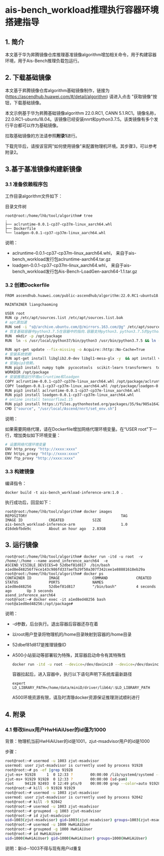 # ais-bench_workload推理执行容器环境搭建指导

## 1. 简介

本文基于华为昇腾镜像仓库推理基准镜像algorithm增加相关命令，用于构建容器环境，用于Ais-Bench推理负载包运行。

## 2. 下载基础镜像

本文基于昇腾镜像仓库algorithm基础镜像制作，链接为 (https://ascendhub.huawei.com/#/detail/algorithm) 请进入点击 "获取镜像"按钮，下载基础镜像。

本文示例基于华为昇腾基础镜像algorithm 22.0.RC1, CANN 5.1.RC1。镜像名称，22.0.RC1-ubuntu18.04。该镜像已经安装nnrt和python3.7.5。该类镜像有多个发行平台都可以作为基础镜像。

拉取基础镜像的方法请参照**附录1**进行。

下载完毕后，请按该官网"如何使用镜像"来配置物理机环境。其步骤3，可以参考附录2。

## 3.基于基准镜像构建新镜像

### 3.1 准备依赖程序包

工作目录algorithm文件如下：

目录文件树

```
root@root:/home/lhb/tool/algorithm# tree
.
├── aclruntime-0.0.1-cp37-cp37m-linux_aarch64.whl
├── Dockerfile
└── loadgen-0.0.1-cp37-cp37m-linux_aarch64.whl
```

说明：

- aclruntime-0.0.1-cp37-cp37m-linux_aarch64.whl， 来自于ais-bench_workload发行包aclruntime-aarch64.tar.gz
- loadgen-0.0.1-cp37-cp37m-linux_aarch64.whl， 来自于ais-bench_workload发行包Ais-Bench-LoadGen-aarch64-1.1.tar.gz

### 3.2 创建Dockerfile

```bash
FROM ascendhub.huawei.com/public-ascendhub/algorithm:22.0.RC1-ubuntu18.04

MAINTAINER liangchaoming

USER root
RUN cp /etc/apt/sources.list /etc/apt/sources.list.bak
# apt源加速
RUN sed -i "s@/archive.ubuntu.com/@/mirrors.163.com/@g" /etc/apt/sources.list  && rm -rf /var/lib/apt/lists/*  && apt-get update --fix-missing -o Acquire::http::No-Cache=True
# 恢复基础容器中python3.7.5在容器中的指向.容器支持python3、python3.7.5的python调用
RUN  mkdir -p /opt/package
RUN  ln -s /usr/local/python37/bin/python3 /usr/bin/python3.7.5 && ln -s /usr/local/python37/bin/pip3 /usr/bin/pip3.7.5

RUN apt-get update --fix-missing -o Acquire::http::No-Cache=True
# 安装系统依赖
RUN apt-get install libglib2.0-dev libgl1-mesa-glx -y  && apt install vim -y
# 安装pip3依赖。
RUN pip3 install numpy tqdm  pycocotools  scikit-learn transformers  tokenization opencv_python -i http://mirrors.aliyun.com/pypi/simple --trusted-host mirrors.aliyun.com
WORKDIR /opt/package
# 安装推理运行环境aclruntime和loadgen
COPY aclruntime-0.0.1-cp37-cp37m-linux_aarch64.whl /opt/package/aclruntime-0.0.1-cp37-cp37m-linux_aarch64.whl
COPY loadgen-0.0.1-cp37-cp37m-linux_aarch64.whl /opt/package/loadgen-0.0.1-cp37-cp37m-linux_aarch64.whl
RUN pip3 install aclruntime-0.0.1-cp37-cp37m-linux_aarch64.whl
RUN pip3 install loadgen-0.0.1-cp37-cp37m-linux_aarch64.whl
# online install tensorflow1.15
RUN pip3 install https://files.pythonhosted.org/packages/35/9a/985a1642bc493b96c340da6db366124b2609c7a42ca53f643585c01e4d33/tensorflow_ascend-1.15.0-cp37-cp37m-manylinux2014_aarch64.whl
CMD ["source", "/usr/local/Ascend/nnrt/set_env.sh"]
```

说明：

如果需要网络代理，请在Dockerfile增加网络代理环境变量。在“USER root"下一行，增加类似如下环境变量：

```bash
# 设置网络代理环境变量
ENV http_proxy "http://xxxx:xxxx"
ENV https_proxy "http://xxxx:xxxx"
ENV ftp_proxy "http://xxxx:xxxx"
```



### 3.3 构建镜像

编译指令：

```
docker build -t ais-bench_workload-inference-arm:1.0 .
```

执行成功后，回显如下：

```
root@root:/home/lhb/tool/algorithm# docker images
REPOSITORY                                           TAG                       IMAGE ID            CREATED             SIZE
ais-bench_workload-inference-arm                     1.0                  d16debfbde9c        About an hour ago   2.83GB
```

## 3. 运行镜像

```
root@root:/home/lhb/tool/algorithm# docker run -itd -u root  -v /home/:/home --name asend_inference_aarch64  -e ASCEND_VISIBLE_DEVICES=0 52dbef81d817  /bin/bash
a1ed8ed48256f7ece143c986fd337aefb29f50a307f342cee1e88881618eb29a
root@root:/home/lhb/tool/algorithm# docker ps
CONTAINER ID        IMAGE               COMMAND             CREATED             STATUS              PORTS               NAMES
a1ed8ed48256        52dbef81d817        "/bin/bash"         4 seconds ago       Up 3 seconds                            asend_inference_aarch64
root@root:~# docker exec -it a1ed8ed48256 bash
root@a1ed8ed48256:/opt/package#
```

说明：

- -d参数，后台执行。退出容器后容器还存在着

- 以root用户登录将物理机的/home目录映射到容器的/home目录

- 52dbef81d817是推理镜像ID

- A500小站驱动等部署较为特殊，其容器启动命令有其特殊性

  ```bash
  docker run -itd -u root --device=/dev/davinci0 --device=/dev/davinci_manager --device=/dev/devmm_svm --device=/dev/hisi_hdc -v /usr/local/bin/npu-smi/:/usr/local/bin/npu-smi/ -v /home/data/miniD/driver/lib64/:/home/data/miniD/driver/lib64/ -v /home/:/home/ -e ASCEND_VISIBLE_DEVICES=0 52dbef81d817 /bin/bash
  ```

  容器拉起后，进入容器中，执行以下语句声明下系统库最新路径

  ```
  expert LD_LIBRARY_PATH=/home/data/miniD/driver/lib64/:$LD_LIBRARY_PATH
  ```

  A500环境资源有限，请及时清理docker资源保证推理测试顺利进行

## 4. 附录

### 4.1 修改linux用户HwHiAiUser的id值为1000

背景：物理机当前HwHiAiUser的id是1001，zjut-msadvisor用户的id是1000

步骤：

```bash
root@root:~# usermod -u 1003 zjut-msadvisor
usermod: user zjut-msadvisor is currently used by process 91928
root@root:~# ps -ef |grep 91928
zjut-ms+ 91928     1  0 12:33 ?        00:00:00 /lib/systemd/systemd --user
zjut-ms+ 91929 91928  0 12:33 ?        00:00:00 (sd-pam)
root     94128 92493  0 12:49 pts/0    00:00:00 grep --color=auto 91928
root@root:~# kill -9 91928 91929
root@root:~# usermod -u 1003 zjut-msadvisor
usermod: user zjut-msadvisor is currently used by process 92042
root@root:~# kill -9 92042
root@root:~# usermod -u 1003 zjut-msadvisor
root@root:~# groupmod -g 1003 zjut-msadvisor
root@root:~# id zjut-msadvisor
uid=1003(zjut-msadvisor) gid=1003(zjut-msadvisor) groups=1003(zjut-msadvisor)
root@root:~# usermod -u 1000 HwHiAiUser
root@root:~# groupmod -g 1000 HwHiAiUser
root@root:~# id HwHiAiUser
uid=1000(HwHiAiUser) gid=1000(HwHiAiUser) groups=1000(HwHiAiUser)
```

说明：新id--1003不得与现有用户id重复
